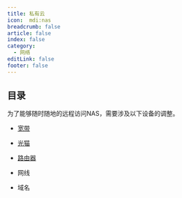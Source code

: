 ```yaml
---
title: 私有云
icon:  mdi:nas
breadcrumb: false
article: false
index: false
category:
  - 网络
editLink: false
footer: false
---
```


## 目录

为了能够随时随地的远程访问NAS，需要涉及以下设备的调整。

- [宽带](broadband.md)

- [光猫](ont.md)

- [路由器](router.md)

- 网线

- 域名
